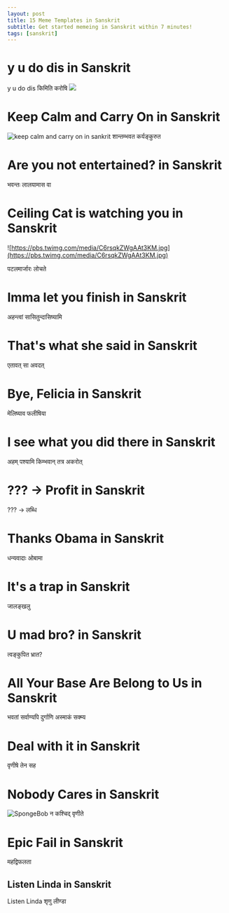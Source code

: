 ```yaml
---
layout: post
title: 15 Meme Templates in Sanskrit
subtitle: Get started memeing in Sanskrit within 7 minutes!
tags: [sanskrit]
---
```

# y u do dis in Sanskrit
y u do dis किमिति करोषि
![](https://i.imgflip.com/5fhj8b.jpg)
# Keep Calm and Carry On in Sanskrit
![keep calm and carry on in sankrit](https://assets3.thrillist.com/v1/image/2617171/1584x1054/crop;jpeg_quality=60.jpg)
शान्तम्भवत कर्यङ्कुरुत

# Are you not entertained? in Sanskrit

 भवन्तः लालयामास वा 

# Ceiling Cat is watching you in Sanskrit

![https://pbs.twimg.com/media/C6rsqkZWgAAt3KM.jpg](https://pbs.twimg.com/media/C6rsqkZWgAAt3KM.jpg)

पटलमार्जारः लोचते

# Imma let you finish in Sanskrit

अहन्त्वां सासितुन्दासिष्यामि

# That's what she said in Sanskrit

एतावत् सा अवदत्

# Bye, Felicia in Sanskrit


मेलिष्याव फलीषिया

# I see what you did there in Sanskrit


अहम् पश्यामि किम्भवान् तत्र अकरोत्

# ??? -> Profit  in Sanskrit

??? -> लब्धि

# Thanks Obama in Sanskrit

धन्यवादाः  ओबामा

# It's a trap in Sanskrit


जालङ्खलु

# U mad bro?  in Sanskrit

त्वङ्कुपित भ्रात?

# All Your Base Are Belong to Us in Sanskrit


भवतां सर्वाण्यपि दुर्गाणि अस्माकं सक्म्य

# Deal with it in Sanskrit

वृणीषे  तेन सह​

# Nobody Cares in Sanskrit

![SpongeBob](https://giphy.com/gifs/129OnZ9Qn2i0Ew)
न कश्चिद् वृणीते
# Epic Fail in Sanskrit
महद्विफलता

## Listen Linda in Sanskrit 
Listen Linda शृणु लीण्डा
